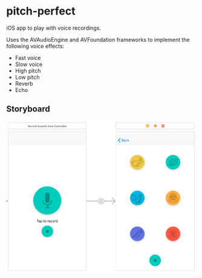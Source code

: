 # pitch-perfect
iOS app to play with voice recordings.

Uses the AVAudioEngine and AVFoundation frameworks to implement the following voice effects:

* Fast voice
* Slow voice
* High pitch
* Low pitch
* Reverb
* Echo

## Storyboard

![](ref_images/storyboard.png)
